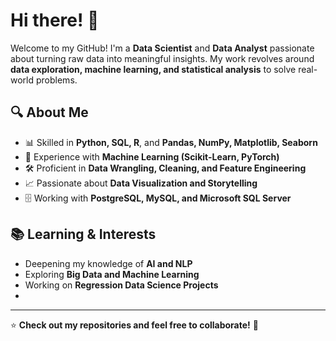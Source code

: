 # Hi there! 👋

Welcome to my GitHub! I'm a **Data Scientist** and **Data Analyst** passionate about turning raw data into meaningful insights. My work revolves around **data exploration, machine learning, and statistical analysis** to solve real-world problems.

## 🔍 About Me  
- 📊 Skilled in **Python, SQL, R**, and **Pandas, NumPy, Matplotlib, Seaborn**  
- 🤖 Experience with **Machine Learning (Scikit-Learn, PyTorch)**  
- 🛠️ Proficient in **Data Wrangling, Cleaning, and Feature Engineering**  
- 📈 Passionate about **Data Visualization and Storytelling**  
- 🗄️ Working with **PostgreSQL, MySQL, and Microsoft SQL Server**  

## 📚 Learning & Interests  
- Deepening my knowledge of **AI and NLP**  
- Exploring **Big Data and Machine Learning**  
- Working on **Regression Data Science Projects**
- 
---

⭐ **Check out my repositories and feel free to collaborate!** 🚀  
